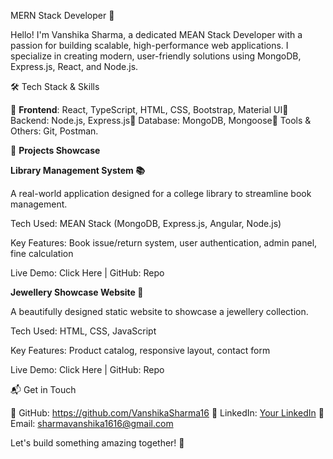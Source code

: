 MERN Stack Developer 🚀

Hello! I'm Vanshika Sharma, a dedicated MEAN Stack Developer with a passion for building scalable, high-performance web applications. I specialize in creating modern, user-friendly solutions using MongoDB, Express.js, React, and Node.js.

🛠 Tech Stack & Skills

🔹 **Frontend**: React, TypeScript, HTML, CSS, Bootstrap, Material UI🔹 Backend: Node.js, Express.js🔹 Database: MongoDB, Mongoose🔹 Tools & Others: Git, Postman.

📌 **Projects Showcase**

**Library Management System 📚**

A real-world application designed for a college library to streamline book management.

Tech Used: MEAN Stack (MongoDB, Express.js, Angular, Node.js)

Key Features: Book issue/return system, user authentication, admin panel, fine calculation

Live Demo: Click Here | GitHub: Repo

**Jewellery Showcase Website 💍**

A beautifully designed static website to showcase a jewellery collection.

Tech Used: HTML, CSS, JavaScript

Key Features: Product catalog, responsive layout, contact form

Live Demo: Click Here | GitHub: Repo

📬 Get in Touch

📌 GitHub: https://github.com/VanshikaSharma16
📌 LinkedIn: [Your LinkedIn](https://www.linkedin.com/in/vanshika-sharma-37343122a/)
📌  Email: sharmavanshika1616@gmail.com

Let's build something amazing together! 🚀

